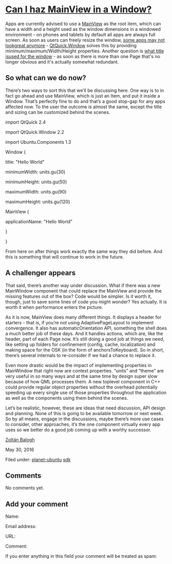 





#  [Can I haz MainView in a Window?](/en/blog/2016/05/30/can-i-haz-mainview-window-post/)

Apps are currently advised to use a [MainView](https://developer.ubuntu.com/api/apps/qml/sdk-15.04.5/Ubuntu.Components.MainView/) as the root item, which
can have a width and a height used as the window dimensions in a windowed
environment - on phones and tablets by default all apps are always full
screen. As soon as users can freely resize the window, [some apps may not lookgreat anymore](https://bugs.launchpad.net/ubuntu/+source/ubuntu-ui-toolkit/+bug/1483331) - [QtQuick.Window](https://developer.ubuntu.com/api/apps/qml/sdk-15.04.5/QtQuick.Window.Window/) solves this by providing
minimum/maximum/Width/Height properties. Another question is [what title isused for the window](https://bugs.launchpad.net/ubuntu/+source/ubuntu-ui-toolkit/+bug/1341677) - as soon as there is more than one Page that's no
longer obvious and it's actually somewhat redundant.

## So what can we do now?

There’s two ways to sort this that we’ll be discussing here. One way is to in
fact go ahead and use MainView, which is just an Item, and put it inside a
Window. That’s perfectly fine to do and that’s a good stop-gap for any apps
affected now. To the user the outcome is almost the same, except the title and
sizing can be customized behind the scenes.

import QtQuick 2.4

import QtQuick.Window 2.2

import Ubuntu.Components 1.3

Window {

title: "Hello World"

minimumWidth: units.gu(30)

minimumHeight: units.gu(50)

maximumWidth: units.gu(90)

maximumHeight: units.gu(120)

MainView {

applicationName: "Hello World"

}

}

From here on after things work exactly the same way they did before. And this
is something that will continue to work in the future.

## A challenger appears

That said, there’s another way under discussion. What if there was a new
MainWindow component that could replace the MainView and provide the missing
features out of the box? Code would be simpler. Is it worth it, though, just
to save some lines of code you might wonder? Yes actually. It is worth it when
performance enters the picture.

As it is now, MainView does many different things. It displays a header for
starters - that is, if you’re not using AdaptivePageLayout to implement
convergence. It also has automaticOrientation API, something the shell does a
much better job of these days. And it handles actions, which are, like the
header, part of each Page now. It’s still doing a good job at things we need,
like setting up folders for confinement (config, cache, localization) and
making space for the OSK (in the form of anchorsToKeyboard). So in short,
there’s several internals to re-consider if we had a chance to replace it.

Even more drastic would be the impact of implementing properties in MainWindow
that right now are context properties. “units” and “theme” are very useful in
so many ways and at the same time by design super slow because of how QML
processes them. A new toplevel component in C++ could provide regular object
properties without the overhead potentially speeding up every single use of
those properties throughout the application as well as the components using
them behind the scenes.

Let’s be realistic, however, these are ideas that need discussion, API design
and planning. None of this is going to be available tomorrow or next week. So
by all means, engage in the discussions, maybe there’s more use cases to
consider, other approaches, it’s the one component virtually every app uses so
we better do a good job coming up with a worthy successor.

[Zoltán Balogh](/en/blog/authors/bzoltan/)

May 30, 2016

Filed under: [planet-ubuntu](/en/blog/tags/planet-ubuntu/)
[sdk](/en/blog/tags/sdk/)





## Comments

No comments yet.

## Add your comment

Name:

Email address:

URL:

Comment:

If you enter anything in this field your comment will be treated as spam:





